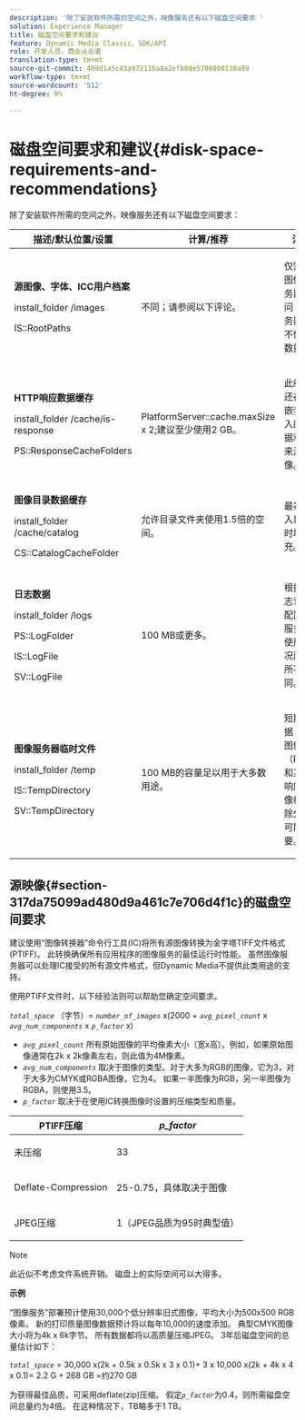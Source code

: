 ```yaml
---
description: '除了安装软件所需的空间之外，映像服务还有以下磁盘空间要求 '
solution: Experience Manager
title: 磁盘空间要求和建议
feature: Dynamic Media Classic，SDK/API
role: 开发人员，商业从业者
translation-type: tm+mt
source-git-commit: 469d1a5c43a972116a8a2efb0de5708800130a99
workflow-type: tm+mt
source-wordcount: '512'
ht-degree: 0%

---
```



# 磁盘空间要求和建议{#disk-space-requirements-and-recommendations}

除了安装软件所需的空间之外，映像服务还有以下磁盘空间要求：

<table id="table_0AE363AB76304F258A19E43500FE8423"> 
 <thead> 
  <tr> 
   <th class="entry"> <b>描述/默认位置/设置</b> </th> 
   <th class="entry"> <b>计算/推荐</b> </th> 
   <th class="entry"> <b>注释</b> </th> 
  </tr> 
 </thead>
 <tbody> 
  <tr> 
   <td> <p><b>源图像、字体、ICC用户档案</b> </p> <p> <span class="filepath"> <span class="varname"> install_folder </span>/images  </span> <span class="codeph"></span> </p> <p> <span class="codeph"> IS::RootPaths  </span> </p> </td> 
   <td> <p>不同；请参阅以下评论。 </p> </td> 
   <td> <p>仅需要图像服务器访问；服务器从不修改数据。 </p> </td> 
  </tr> 
  <tr> 
   <td> <p><b>HTTP响应数据缓存</b> </p> <p> <span class="filepath"> <span class="varname"> install_folder </span>/cache/is-response  </span> </p> <p> <span class="codeph"> PS::ResponseCacheFolders  </span> </p> </td> 
   <td> <p> <span class="codeph"> PlatformServer::cache.maxSize  </span> x 2;建议至少使用2 GB。 </p> </td> 
   <td> <p>此缓存还存储嵌套/嵌入的数据和外来源图像。 </p> </td> 
  </tr> 
  <tr> 
   <td> <p><b>图像目录数据缓存</b> </p> <p> <span class="filepath"> <span class="varname"> install_folder </span>/cache/catalog  </span> </p> <p> <span class="codeph"> CS::CatalogCacheFolder  </span> </p> </td> 
   <td> <p>允许目录文件夹使用1.5倍的空间。 </p> </td> 
   <td> <p>最初载入目录时填充。 </p> </td> 
  </tr> 
  <tr> 
   <td> <p><b>日志数据</b> </p> <p> <span class="filepath"> <span class="varname"> install_folder </span>/logs  </span> </p> <p> <span class="codeph"> PS::LogFolder  </span> </p> <p> <span class="codeph"> IS::LogFile  </span> </p> <p> <span class="codeph"> SV::LogFile  </span> </p> </td> 
   <td> <p>100 MB或更多。 </p> </td> 
   <td> <p>根据日志记录配置和服务器使用情况而有所不同。 </p> </td> 
  </tr> 
  <tr> 
   <td> <p><b>图像服务器临时文件</b> </p> <p> <span class="filepath"> <span class="varname"> install_folder  </span>/temp  </span> </p> <p> <span class="codeph"> IS::TempDirectory  </span> </p> <p> <span class="codeph"> SV::TempDirectory  </span> </p> </td> 
   <td> <p>100 MB的容量足以用于大多数用途。 </p> </td> 
   <td> <p>短期数据；源图像（PTIFF和某些响应图像格式除外）可能需要。 </p> </td> 
  </tr> 
 </tbody> 
</table>

## 源映像{#section-317da75099ad480d9a461c7e706d4f1c}的磁盘空间要求

建议使用“图像转换器”命令行工具(IC)将所有源图像转换为金字塔TIFF文件格式(PTIFF)。 此转换确保所有应用程序的图像服务的最佳运行时性能。 虽然图像服务器可以处理IC接受的所有源文件格式，但Dynamic Media不提供此类用途的支持。

使用PTIFF文件时，以下经验法则可以帮助您确定空间要求。

*`total_space`* （字节）=  *`number_of_images`* x(2000 +  *`avg_pixel_count`* x  *`avg_num_components`* x  *`p_factor`* x)

* *`avg_pixel_count`* 所有原始图像的平均像素大小（宽x高）。例如，如果原始图像通常在2k x 2k像素左右，则此值为4M像素。
* *`avg_num_components`* 取决于图像的类型。对于大多为RGB的图像，它为3，对于大多为CMYK或RGBA图像，它为4。 如果一半图像为RGB，另一半图像为RGBA，则使用3.5。
* *`p_factor`* 取决于在使用IC转换图像时设置的压缩类型和质量。

<table id="table_89995BECF30243569954819D07DA2A2F"> 
 <thead> 
  <tr> 
   <th class="entry"> <b>PTIFF压缩</b> </th> 
   <th class="entry"> <b><i>p_factor</i></b> </th> 
  </tr> 
 </thead>
 <tbody> 
  <tr> 
   <td> <p>未压缩 </p> </td> 
   <td> <p> 33 </p> </td> 
  </tr> 
  <tr> 
   <td> <p>Deflate-Compression </p> </td> 
   <td> <p> 25-0.75，具体取决于图像 </p> </td> 
  </tr> 
  <tr> 
   <td> <p>JPEG压缩 </p> </td> 
   <td> <p> 1（JPEG品质为95时典型值） </p> </td> 
  </tr> 
 </tbody> 
</table>

>[!NOTE]
>
>此近似不考虑文件系统开销。 磁盘上的实际空间可以大得多。

**示例**

“图像服务”部署预计使用30,000个低分辨率旧式图像，平均大小为500x500 RGB像素。 新的打印质量图像数据预计将以每年10,000的速度添加。 典型CMYK图像大小将为4k x 6k字节。 所有数据都将以高质量压缩JPEG。 3年后磁盘空间的总量估计如下：

*`total_space`* = 30,000 x(2k + 0.5k x 0.5k x 3 x 0.1)+ 3 x 10,000 x(2k + 4k x 4 x 0.1)= 2.2 G + 268 GB =约270 GB

为获得最佳品质，可采用deflate(zip)压缩。 假定&#x200B;*`p_factor`*&#x200B;为0.4，则所需磁盘空间总量约为4倍。 在这种情况下，TB略多于1 TB。
